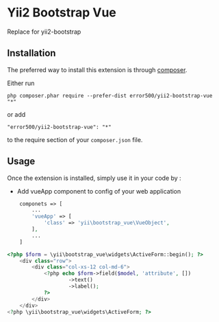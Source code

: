 Yii2 Bootstrap Vue
===================
Replace for yii2-bootstrap

Installation
------------

The preferred way to install this extension is through [composer](http://getcomposer.org/download/).

Either run

```
php composer.phar require --prefer-dist error500/yii2-bootstrap-vue "*"
```

or add

```
"error500/yii2-bootstrap-vue": "*"
```

to the require section of your `composer.json` file.


Usage
-----

Once the extension is installed, simply use it in your code by  :

* Add vueApp component to config of your web application
```php
    componets => [
        ...
        'vueApp' => [
            'class' => 'yii\bootstrap_vue\VueObject',
        ],
        ...
    ]
```

```php
<?php $form = \yii\bootstrap_vue\widgets\ActiveForm::begin(); ?>
    <div class="row">
        <div class="col-xs-12 col-md-6">
            <?php echo $form->field($model, 'attribute', [])
                    ->text()
                    ->label();
            ?>
        </div>
    </div>
<?php \yii\bootstrap_vue\widgets\ActiveForm; ?>
```
